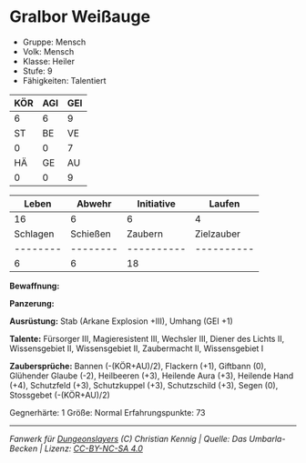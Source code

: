 # Gralbor Weißauge  
- Gruppe: Mensch  
- Volk: Mensch  
- Klasse: Heiler  
- Stufe: 9  
- Fähigkeiten: Talentiert  


| KÖR | AGI | GEI |  
| --- | --- | --- |  
| 6   | 6   | 9   |
| ST  | BE  | VE  |  
| 0   | 0   | 7   |
| HÄ  | GE  | AU  |  
| 0   | 0   | 9   |


| Leben    | Abwehr   | Initiative | Laufen     |
| -------- | -------- | ---------- | ---------- |
| 16       | 6        | 6          | 4          |
| Schlagen | Schießen | Zaubern    | Zielzauber |
| -------- | -------- | ---------- | ---------- |
| 6        | 6        | 18         |            |

**Bewaffnung:**


**Panzerung:**


**Ausrüstung:**
Stab (Arkane Explosion +III), Umhang (GEI +1)

**Talente:**
Fürsorger III, Magieresistent III, Wechsler III, Diener des Lichts II, Wissensgebiet II, Wissensgebiet II, Zaubermacht II, Wissensgebiet I

**Zaubersprüche:**
Bannen (-(KÖR+AU)/2), Flackern (+1), Giftbann (0), Glühender Glaube (-2), Heilbeeren (+3), Heilende Aura (+3), Heilende Hand (+4), Schutzfeld (+3), Schutzkuppel (+3), Schutzschild (+3), Segen (0), Stossgebet (-(KÖR+AU)/2)

Gegnerhärte: 1
Größe: Normal
Erfahrungspunkte: 73



___
*Fanwerk für [Dungeonslayers](https://www.dungeonslayers.net/) (C) Christian Kennig | Quelle: Das Umbarla-Becken | Lizenz: [CC-BY-NC-SA 4.0](https://creativecommons.org/licenses/by-nc-sa/4.0/deed.de)*